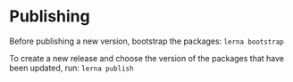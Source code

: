 # Publishing

Before publishing a new version, bootstrap the packages:
`lerna bootstrap`

To create a new release and choose the version of the packages that have been updated, run:
`lerna publish`
